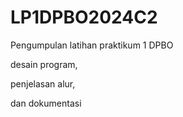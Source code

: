 # LP1DPBO2024C2
Pengumpulan latihan praktikum 1 DPBO

desain program, 

penjelasan alur, 

dan dokumentasi
